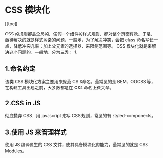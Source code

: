 # CSS 模块化

[[toc]]

CSS 的规则都是全局的，任何一个组件的样式规则，都对整个页面有效。于是，亟待解决的就是样式污染的问题。一般地，为了解决冲突，会把 class 命名写长一点，降低冲突几率；加上父元素的选择器，来限制范围等。 CSS 模块化就是来解决这个问题的，一般地，分为三类： 1.

## 1.命名约定

该类 CSS 模块化方案主要用来规范 CS S命名，最常见的是 BEM、OOCSS 等，在构建工具出现之前，大多数都是在 CSS 命名上做文章。

## 2.CSS in JS

彻底抛弃 CSS，用 javascript 来写 CSS 规则，常见的有 styled-components。

## 3.使用 JS 来管理样式

使用 JS 编译原生的 CSS 文件，使其具备模块化的能力，最常见的就是 CSS Modules。

